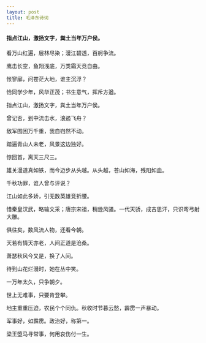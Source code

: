 ```yaml
---
layout: post
title: 毛泽东诗词
---
```

#### 指点江山，激扬文字，粪土当年万户侯。
<!-- more -->
看万山红遍，层林尽染；漫江碧透，百舸争流。

鹰击长空，鱼翔浅底，万类霜天竞自由。

怅寥廓，问苍茫大地，谁主沉浮？

恰同学少年，风华正茂；书生意气，挥斥方遒。

指点江山，激扬文字，粪土当年万户侯。

曾记否，到中流击水，浪遏飞舟？

敌军围困万千重，我自岿然不动。

踏遍青山人未老，风景这边独好。

惊回首，离天三尺三。

雄关漫道真如铁，而今迈步从头越。从头越，苍山如海，残阳如血。

千秋功罪，谁人曾与评说？

江山如此多娇，引无数英雄竞折腰。

惜秦皇汉武，略输文采；唐宗宋祖，稍逊风骚。一代天骄，成吉思汗，只识弯弓射大雕。

俱往矣，数风流人物，还看今朝。

天若有情天亦老，人间正道是沧桑。

萧瑟秋风今又是，换了人间。

待到山花烂漫时，她在丛中笑。

一万年太久，只争朝夕。

世上无难事，只要肯登攀。

地主重重压迫，农民个个同仇。秋收时节暮云愁，霹雳一声暴动。

军事好，如霹雳。政治好，称第一。

梁王堕马寻常事，何用哀伤付一生。